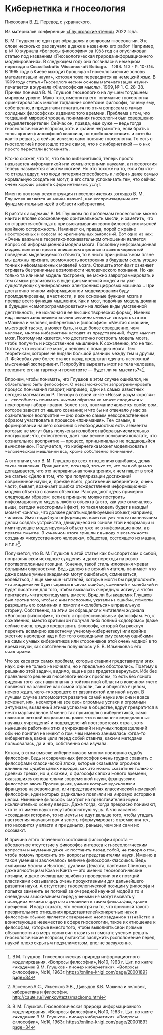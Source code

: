 # Кибернетика и гносеология

Пихорович В. Д. Перевод с украинского.

Из материалов конференции [«Глушковские чтения»](../глушковские-чтения.md) 2022 года.

В. М. Глушков не один раз обращался к вопросам гносеологии. Это слово несколько раз звучало в даже в названиях его работ. Например, в № 10 журнала «Вопросы философии» за 1963 год он опубликовал статью под названием «Гносеологическая природа информационного моделирования». В следующем году она появилась в немецком переводе в Gessellscbafts-Wissenschaft Beitrage. - 1964. N 3 - P. 10-315. В 1965 году в Киеве выходит брошюра «Гносеологические основы математизации науки», которая тоже переводится на немецкий язык. В 1969 году статья «Гносеологические основы математизации науки» печатается в журнале «Философская мысль». 1969, № 1. С. 28-38. Причем понимал В. М. Глушков гносеологию на лучшем тогдашнем мировом уровне. Мало того, именно на его понимание гносеологии ориентировались многие тогдашние советские философы, почему ему, собственно, и предлагали печататься по этим вопросам в самых солидных философских изданиях того времени. Проблема в том, что тогдашний мировой уровень понимания гносеологии был совершенно неудовлетворителен. Сейчас он, правда, еще хуже — ведь тогда гносеологические вопросы, хоть и крайне неграмотно, если брать с точки зрения философской классики, но пробовали ставить и хотя бы как-то решать, а сейчас исчезло само понятие гносеологии. То есть с гносеологией произошло то же самое, что и с кибернетикой — о них просто перестали вспоминать.

Кто-то скажет, что то, что было кибернетикой, теперь просто называется информатикой или компьютерными науками, а гносеология теперь называется эпистемологией. Но это похоже на то, если бы кто-то открыл вдруг, что люди потеряли способность к любви и даже семью нормальную создать не могут, а его стали успокаивать тем, что сейчас очень хорошо развита сфера интимных услуг.

Именно поэтому реконструкция гносеологических взглядов В. М. Глушкова является не менее важной, как воспроизведение его фундаментальных идей в области кибернетики.

В работах академика В. М. Глушкова по проблемам гносеологии можно найти и вполне обоснованную оригинальность мысли, и заметить, что он старается соблюдать при высказывании своих философских мыслей крайнюю осторожность. Начинает он, правда, порой с крайне неосторожных и совсем не оригинальных заявлений. Вот одно из них: «Очень важным в теоретико-познавательном отношении является вопрос об информационной модели мозга. Поскольку информационная модель является просто описанием строения и закономерностей поведения моделируемого объекта, то в чисто принципиальном плане мы должны признать возможность построения в будущем сколь угодно точных информационных моделей мозга. Отрицать этот факт означает отрицать безграничные возможности человеческого познания. Но как только та или иная модель построена, ее можно запрограммировать и тем самым реализовать в виде динамической модели на уже существующих универсальных электронных цифровых машинах... При достаточно точном информационном моделировании будут промоделированы, в частности, и все основные функции мозга и прежде всего функция мышления. Как и мозг, подобная модель должна в будущем «самопрограммироваться» на любые виды умственной деятельности, не исключая и ее высших творческих форм»[^1]. Именно над такими заявлениями вполне резонно смеются авторы в статье «Машина и человек, кибернетика и философия»: «Мечтая о машине, мыслящей так же, а может быть, и еще более совершенно, чем человек, многие кибернетики исходят из представлений, будто мыслит мозг. Поэтому им кажется, что достаточно построить модель мозга, чтобы получить и искусственное мышление. К сожалению, это не так. Потому что мыслит не мозг, а человек с помощью мозга. Тем теоретикам, которые не видели большой разницы между тем и другим, Л. Фейербах уже более ста лет назад предлагал сделать несложный мысленный эксперимент. Попробуйте вырезать мозг из тела человека, положите его на тарелку и посмотрите — будет ли он мыслить?»[^2].

[^1]: В.М. Глушков. Гносеологическая природа информационного моделирования. «Вопросы философии», No10, 1963 г. Цит. по книге «Академик В.М. Глушков - пионер кибернетики». «Вопросы философии», No10, 1963г. https://online-knigi.com/page/2000189?page=34

[^2]: Арсеньев А.С., Ильенков Э.В., Давыдов В.В. Машина и человек, кибернетика и философия. http://caute.ru/ilyenkov/texts/machomo.html

Впрочем, чтобы понимать, что Глушков в этом случае ошибался, не обязательно быть философом. О невозможности запрограммировать процесс понимания говорит, например, один из самых известных сегодня математиков Р. Пенроуз в своей книге «Новый разум короля»: «...способность понимать никоим образом не может сводиться к некоторому набору правил. Более того, понимание является свойством, которое зависит от нашего сознания; и что бы ни отвечало у нас за сознательное восприятие — оно должно самым непосредственным образом участвовать в процессе «понимания». Тем самым, в формировании нашего сознания с необходимостью есть элементы, которые не могут быть получены из любого набора вычислительных инструкций; что, естественно, дает нам веские основания полагать, что сознательное восприятие — процесс, принципиально не поддающийся вычислению». Получается, что кибернетика может моделировать в человеческом мышлении все, кроме собственно понимания.

А это значит, что В. М. Глушков во всех отношениях ошибался, делая такие заявления. Прощает его, пожалуй, только то, что он в общем-то догадывается, что это неправильная точка зрения, о чем пишет в этой же статье: «Дело в том, что при популяризации достижений современной науки, и, прежде всего, достижений кибернетики, очень часто, бывает, возникает ошибка отождествления информационной модели объекта с самим объектом. Рассуждают здесь примерно следующим образом: если в принципе можно построить информационную модель любого объекта (а это, как уже отмечалось выше, сегодня неоспоримый факт), то такая модель будет в каждый момент «знать», что должен делать моделируемый объект, например, человек. Имея подобную информацию, кажется уже чисто техническим делом создать устройства, движущиеся на основе этой информации и имитирующие моделируемый объект уже не в информационном, а в прямом смысле. В конечном итоге пришли к выводу о возможности создания «искусственного человека», общества, состоящего из машин, и т.п.»[^3].

[^3]: В. М. Глушков. Гносеологическая природа информационного моделирования. «Вопросы философии», No10, 1963 г. Цит. по книге «Академик В.М. Глушков - пионер кибернетики». «Вопросы философии», No10, 1963г. https://online-knigi.com/page/2000189?page=34

Получается, что В. М. Глушков в этой статье как бы спорит сам с собой, поправляя свои исходные суждения и даже переходя на ровно противоположные позиции. Конечно, такой стиль изложения чреват большими опасностями. Ведь далеко не всякий читатель понимает, что даже самые умные академики могут ошибаться, сомневаться, колебаться, а еще меньше читателей, которые могли бы предположить, что академик не будет скрывать своих ошибок, сомнений и колебаний и будет писать не для того, чтобы высказать очередную истину, а чтобы пригласить читателя подумать вместе. Вряд ли бы академик Глушков был против того, чтобы с ним поспорили, указали на ошибки, помогли разрешить его сомнения и помогли «колебаться» в правильную сторону. Собственно, за этим он обращался к читателям журнала «Вопросы философии», то есть к профессиональным философам. Но, к сожалению, вместо критики он получал либо полный «одобрямс» (даже сейчас очень трудно представить философа, который бы рискнул перечить всемирно известному ученому-кибернетику) или крайне жесткие насмешки над и без того очевидными ему самому ошибками не самых умных кибернетиков или сторонников этой очень модной в то время науки, как собственно получилось у Е. В. Ильенкова с его соавторами.

Что же касается самих проблем, которые ставили представители этих наук, они не только не исчезли, но и предельно обострились. Поэтому к решению этой задачи, видимо, еще не раз придется вернуться. Ибо без правильного решения гносеологических проблем, то есть без ясного видения того, как наши знания в той или иной области в конечном счете повлияют на развитие как самой отрасли, так и общества в целом, нечего ждать чего-то хорошего от развития той или иной науки. В лучшем случае затормозится развитие самой науки или она и вовсе исчезнет, или, несмотря на все свои огромные успехи и огромный энтузиазм, вызванный этими успехами в обществе, вдруг превратится в нечто маргинальное. Именно так произошло с кибернетикой, само название которой сохранилось разве что в названиях определенных научных учреждений и подразделений постсоветских стран, хотя нынешние работники этих и учреждений и научных подразделений обычно понятия не имеют о том, чем именно занималась когда-то кибернетика, какие цели перед собой ставила, какими методами пользовалась, да и что, собственно она изучала.

Кстати, в этом смысле кибернетика во многом повторила судьбу философии. Ведь и современных философов очень трудно сравнить с философами классической эпохи, которые оказывали огромное влияние на судьбы целых народов, как это можно сказать не только о древних греках, но и, скажем, о философах эпохи Нового времени, оказавшихся основателями современной науки, французских философах эпохи Просвещения, учения которых вдохновляли французов на революцию, или представителях классической немецкой философии, идеи которых радикально повлияли на мировую историю в целом. Нынешние философы смотрят на представителей науки исключительно «снизу вверх». Даже тогда, когда прекрасно понимают, что те от имени науки несут абсолютную чушь. А что касается «созидания истории», то их мечты не идут дальше того, чтобы угадать настроения «начальства» и успеть сформулировать стремления тех, кто находится у власти и при деньгах, раньше, чем они сами их осознают.

И причина этого плачевного состояния философии проста — абсолютное отсутствие у философов интереса к гносеологическим вопросам и неумение даже их поставить перед собой, не говоря о том, чтобы помочь прояснить эти вопросы представителям науки. Именно в таком умении и заключалось величие философов-классиков. Ведь эмпиризм Бэкона и Ньютона, дуализм Декарта, пантеизм Спинозы, и даже агностицизм Юма и Канта — это именно гносеологические позиции, и даже очевидные ошибки в проведении этих позиций классиками оказывались очень продуктивными для дальнейшего развития науки. А отсутствие гносеологической позиции у философа и попытка заменить ее погоней за очередной научной модой а то и очевидным заискиванием перед учеными не могут вызвать у последних никакого другого отношения к таким философам, кроме презрения. И надо сказать, что несмотря на то, что причиной такого презрительного отношения представителей конкретных наук к философии обычно является совершенно неоправданное зазнайство и воинствующее невежество в сфере гносеологии, такое их отношение к философам, которые вместо того, чтобы выполнять свои прямые обязанности и в меру своих сил ставить и помогать ученым решать гносеологические вопросы, пытаются заслужить расположение перед наукой плохо скрытым подхалимством, вполне заслуженно.